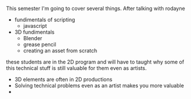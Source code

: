 This semester I'm going to cover several things.
After talking with rodayne

- fundimentals of scripting
	- javascript
- 3D fundimentals
	- Blender
	- grease pencil
	- creating an asset from scratch


these students are in the 2D program and will have to taught why some of this technical stuff is still valuable for them even as artists.

- 3D elements are often in 2D productions
- Solving technical problems even as an artist makes you more valuable
- 
